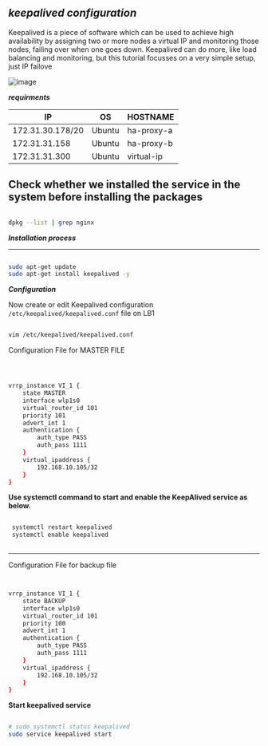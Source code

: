 ## _keepalived configuration_

Keepalived is a piece of software which can be used to achieve high availability by assigning two or more nodes a virtual IP and monitoring those nodes, failing over when one goes down. Keepalived can do more, like load balancing and monitoring, but this tutorial focusses on a very simple setup, just IP failove


![image](https://assets.digitalocean.com/articles/high_availability/ha-diagram-animated.gif)


**_requirments_**

|IP|OS|HOSTNAME|
|---|---|---|
|172.31.30.178/20|Ubuntu|ha-proxy-a|
|172.31.31.158|Ubuntu|ha-proxy-b|
|172.31.31.300|Ubuntu|virtual-ip|


## Check whether we installed the service in the system before installing the packages

~~~bash

dpkg --list | grep nginx

~~~

**_Installation process_**

---

~~~bash

sudo apt-get update
sudo apt-get install keepalived -y

~~~

**_Configuration_**

Now create or edit Keepalived configuration `/etc/keepalived/keepalived.conf` file on LB1

~~~bash

vim /etc/keepalived/keepalived.conf

~~~

Configuration File for MASTER FILE

~~~bash



vrrp_instance VI_1 {
    state MASTER
    interface wlp1s0
    virtual_router_id 101
    priority 101
    advert_int 1
    authentication {
        auth_type PASS
        auth_pass 1111
    }
    virtual_ipaddress {
        192.168.10.105/32
    }
}

~~~

**Use systemctl command to start and enable the KeepAlived service as below.**
~~~bash

 systemctl restart keepalived
 systemctl enable keepalived
 
~~~


----


Configuration File for backup file


~~~bash


vrrp_instance VI_1 {
    state BACKUP
    interface wlp1s0
    virtual_router_id 101
    priority 100
    advert_int 1
    authentication {
        auth_type PASS
        auth_pass 1111
    }
    virtual_ipaddress {
        192.168.10.105/32
    }
}

~~~

**Start keepalived service**
~~~bash

# sudo systemctl status keepalived
sudo service keepalived start

~~~

